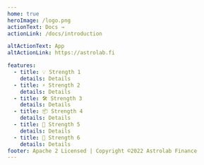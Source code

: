 ```yaml
---
home: true
heroImage: /logo.png
actionText: Docs →
actionLink: /docs/introduction

altActionText: App
altActionLink: https://astrolab.fi

features:
  - title: 💡 Strength 1
    details: Details
  - title: ⚡️ Strength 2
    details: Details
  - title: 🛠️ Strength 3
    details: Details
  - title: 📦 Strength 4
    details: Details
  - title: 🔩 Strength 5
    details: Details
  - title: 🔑 Strength 6
    details: Details
footer: Apache 2 Licensed | Copyright ©2022 Astrolab Finance
---
```

